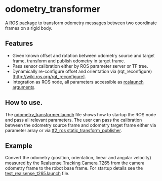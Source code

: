 # odometry_transformer
A ROS package to transform odometry messages between two coordinate frames on a rigid body.

## Features
- Given known offset and rotation between odometry source and target frame, transform and publish odometry in target frame.
- Pass sensor calibration either by ROS parameter server or TF tree.
- Dynamically re-configure offset and orientation via (rqt_reconfigure)[http://wiki.ros.org/rqt_reconfigure].
- Integration as ROS node, all parameters accessible as [roslaunch arguments](launch/odometry_transformer.launch).

## How to use.
The [odometry_transformer.launch](launch/odometry_transformer.launch) file shows how to startup the ROS node and pass all relevant parameters. The user can pass the calibration between the odometry source frame and odometry target frame either via parameter array or via [tf2_ros static_transform_publisher](http://wiki.ros.org/tf2_ros).

## Example
Convert the odometry (position, orientation, linear and angular velocity) measured by the [Realsense Tracking Camera T265](https://www.intelrealsense.com/tracking-camera-t265/) from the camera odometry frame to the robot base frame. For startup details see the [test_realsense_t265.launch](test/launch/test_realsense_t265.launch) file.
